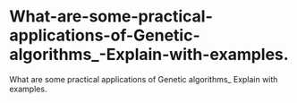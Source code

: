 # What-are-some-practical-applications-of-Genetic-algorithms_-Explain-with-examples.
What are some practical applications of Genetic algorithms_ Explain with examples.
